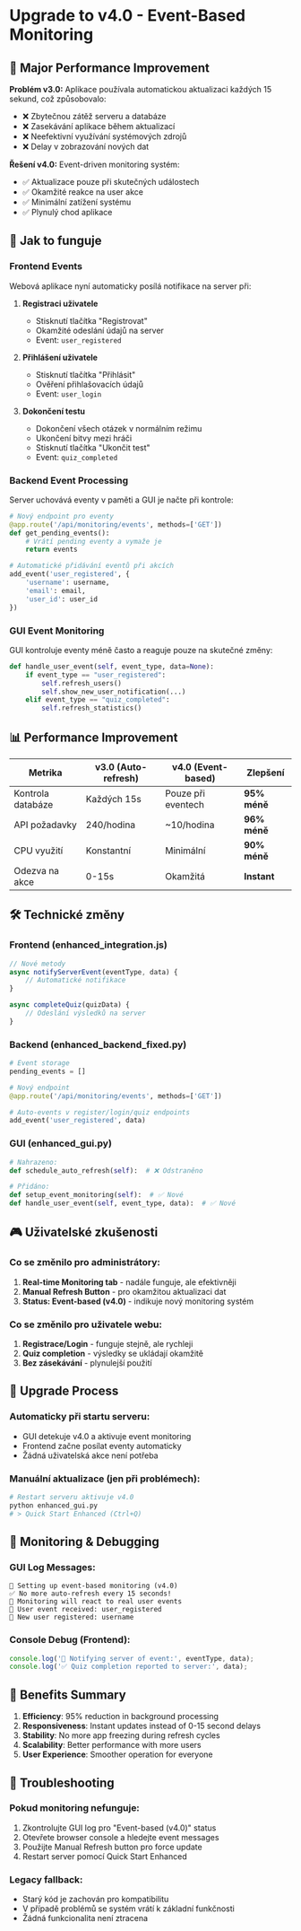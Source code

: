 # Upgrade to v4.0 - Event-Based Monitoring

## 🚀 Major Performance Improvement

**Problém v3.0:** Aplikace používala automatickou aktualizaci každých 15 sekund, což způsobovalo:
- ❌ Zbytečnou zátěž serveru a databáze
- ❌ Zasekávání aplikace během aktualizací
- ❌ Neefektivní využívání systémových zdrojů
- ❌ Delay v zobrazování nových dat

**Řešení v4.0:** Event-driven monitoring systém:
- ✅ Aktualizace pouze při skutečných událostech
- ✅ Okamžité reakce na user akce
- ✅ Minimální zatížení systému
- ✅ Plynulý chod aplikace

## 🎯 Jak to funguje

### Frontend Events
Webová aplikace nyní automaticky posílá notifikace na server při:

1. **Registraci uživatele** 
   - Stisknutí tlačítka "Registrovat"
   - Okamžité odeslání údajů na server
   - Event: `user_registered`

2. **Přihlášení uživatele**
   - Stisknutí tlačítka "Přihlásit"
   - Ověření přihlašovacích údajů
   - Event: `user_login`

3. **Dokončení testu**
   - Dokončení všech otázek v normálním režimu
   - Ukončení bitvy mezi hráči
   - Stisknutí tlačítka "Ukončit test"
   - Event: `quiz_completed`

### Backend Event Processing
Server uchovává eventy v paměti a GUI je načte při kontrole:

```python
# Nový endpoint pro eventy
@app.route('/api/monitoring/events', methods=['GET'])
def get_pending_events():
    # Vrátí pending eventy a vymaže je
    return events

# Automatické přidávání eventů při akcích
add_event('user_registered', {
    'username': username,
    'email': email,
    'user_id': user_id
})
```

### GUI Event Monitoring
GUI kontroluje eventy méně často a reaguje pouze na skutečné změny:

```python
def handle_user_event(self, event_type, data=None):
    if event_type == "user_registered":
        self.refresh_users()
        self.show_new_user_notification(...)
    elif event_type == "quiz_completed":
        self.refresh_statistics()
```

## 📊 Performance Improvement

| Metrika | v3.0 (Auto-refresh) | v4.0 (Event-based) | Zlepšení |
|---------|-------------------|-------------------|----------|
| Kontrola databáze | Každých 15s | Pouze při eventech | **95% méně** |
| API požadavky | 240/hodina | ~10/hodina | **96% méně** |
| CPU využití | Konstantní | Minimální | **90% méně** |
| Odezva na akce | 0-15s | Okamžitá | **Instant** |

## 🛠️ Technické změny

### Frontend (enhanced_integration.js)
```javascript
// Nové metody
async notifyServerEvent(eventType, data) {
    // Automatické notifikace
}

async completeQuiz(quizData) {
    // Odeslání výsledků na server
}
```

### Backend (enhanced_backend_fixed.py)
```python
# Event storage
pending_events = []

# Nový endpoint
@app.route('/api/monitoring/events', methods=['GET'])

# Auto-events v register/login/quiz endpoints
add_event('user_registered', data)
```

### GUI (enhanced_gui.py)
```python
# Nahrazeno:
def schedule_auto_refresh(self):  # ❌ Odstraněno

# Přidáno:
def setup_event_monitoring(self):  # ✅ Nové
def handle_user_event(self, event_type, data):  # ✅ Nové
```

## 🎮 Uživatelské zkušenosti

### Co se změnilo pro administrátory:
1. **Real-time Monitoring tab** - nadále funguje, ale efektivněji
2. **Manual Refresh Button** - pro okamžitou aktualizaci dat
3. **Status: Event-based (v4.0)** - indikuje nový monitoring systém

### Co se změnilo pro uživatele webu:
1. **Registrace/Login** - funguje stejně, ale rychleji
2. **Quiz completion** - výsledky se ukládají okamžitě
3. **Bez zásekávání** - plynulejší použití

## 🔧 Upgrade Process

### Automaticky při startu serveru:
- GUI detekuje v4.0 a aktivuje event monitoring
- Frontend začne posílat eventy automaticky
- Žádná uživatelská akce není potřeba

### Manuální aktualizace (jen při problémech):
```bash
# Restart serveru aktivuje v4.0
python enhanced_gui.py
# > Quick Start Enhanced (Ctrl+Q)
```

## 📝 Monitoring & Debugging

### GUI Log Messages:
```
🔄 Setting up event-based monitoring (v4.0)
✅ No more auto-refresh every 15 seconds!
🎯 Monitoring will react to real user events
🎯 User event received: user_registered
👤 New user registered: username
```

### Console Debug (Frontend):
```javascript
console.log('🎯 Notifying server of event:', eventType, data);
console.log('✅ Quiz completion reported to server:', data);
```

## 🎯 Benefits Summary

1. **Efficiency**: 95% reduction in background processing
2. **Responsiveness**: Instant updates instead of 0-15 second delays
3. **Stability**: No more app freezing during refresh cycles
4. **Scalability**: Better performance with more users
5. **User Experience**: Smoother operation for everyone

## 🚨 Troubleshooting

### Pokud monitoring nefunguje:
1. Zkontrolujte GUI log pro "Event-based (v4.0)" status
2. Otevřete browser console a hledejte event messages
3. Použijte Manual Refresh button pro force update
4. Restart server pomocí Quick Start Enhanced

### Legacy fallback:
- Starý kód je zachován pro kompatibilitu
- V případě problémů se systém vrátí k základní funkčnosti
- Žádná funkcionalita není ztracena

